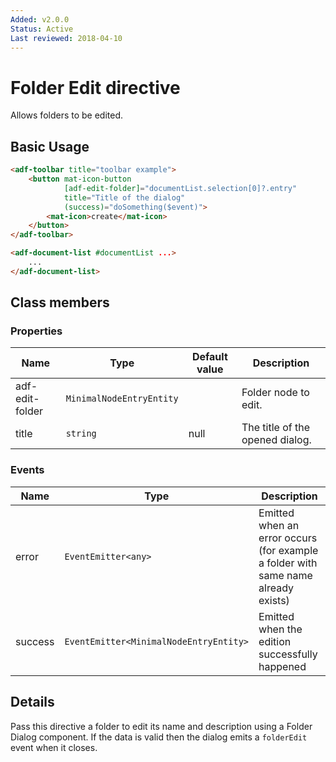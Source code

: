 ```yaml
---
Added: v2.0.0
Status: Active
Last reviewed: 2018-04-10
---
```


# Folder Edit directive

Allows folders to be edited.

## Basic Usage

```html
<adf-toolbar title="toolbar example">
    <button mat-icon-button
            [adf-edit-folder]="documentList.selection[0]?.entry"
            title="Title of the dialog"
            (success)="doSomething($event)">
        <mat-icon>create</mat-icon>
    </button>
</adf-toolbar>

<adf-document-list #documentList ...>
    ...
</adf-document-list>
```

## Class members

### Properties

| Name | Type | Default value | Description |
| -- | -- | -- | -- |
| adf-edit-folder | `MinimalNodeEntryEntity` |  | Folder node to edit. |
| title | `string` |  null | The title of the opened dialog. |

### Events

| Name | Type | Description |
| -- | -- | -- |
| error | `EventEmitter<any>` | Emitted when an error occurs (for example a folder with same name already exists) |
| success | `EventEmitter<MinimalNodeEntryEntity>` | Emitted when the edition successfully happened |

## Details

Pass this directive a folder to edit its name and description using a Folder Dialog component.
If the data is valid then the dialog emits a `folderEdit` event when it closes.
